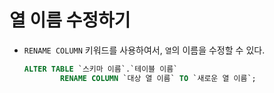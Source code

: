 # 열 이름 수정하기

- `RENAME COLUMN` 키워드를 사용하여서, `열`의 이름을 수정할 수 있다.

  ```sql
  ALTER TABLE `스키마 이름`.`테이블 이름`
          RENAME COLUMN `대상 열 이름` TO `새로운 열 이름`;
  ```
